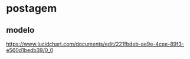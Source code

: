 # postagem

## modelo
https://www.lucidchart.com/documents/edit/221fbdeb-ae9e-4cee-89f3-e560d1bedb39/0_0
